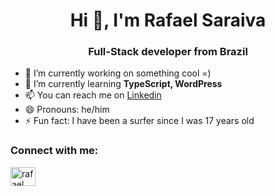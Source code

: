 <h1 align="center">Hi 👋, I'm Rafael Saraiva</h1>
<h3 align="center">Full-Stack developer from Brazil</h3>


- 🔭 I’m currently working on something cool =)
- 🌱 I’m currently learning **TypeScript, WordPress**  
- 📫 You can reach me on [Linkedin](https://www.linkedin.com/in/rafaelsrv/)
- 😄 Pronouns: he/him
- ⚡ Fun fact: I have been a surfer since I was 17 years old

<h3 align="left">Connect with me:</h3>
<p align="left">

<a href="[https://linkedin.com/in/peter-kimanzi-002299206](https://www.linkedin.com/in/rafaelsrv)" target="blank"><img align="center" src="https://raw.githubusercontent.com/rahuldkjain/github-profile-readme-generator/master/src/images/icons/Social/linked-in-alt.svg" alt="rafael kimanzi" height="30" width="40" /></a>
</p>
